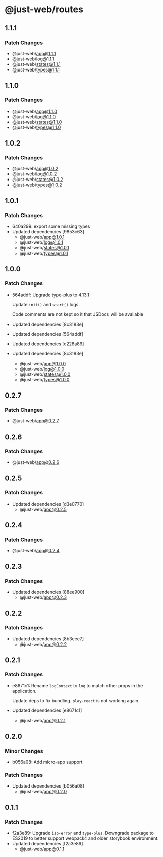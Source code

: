 # @just-web/routes

## 1.1.1

### Patch Changes

- @just-web/app@1.1.1
- @just-web/log@1.1.1
- @just-web/states@1.1.1
- @just-web/types@1.1.1

## 1.1.0

### Patch Changes

- @just-web/app@1.1.0
- @just-web/log@1.1.0
- @just-web/states@1.1.0
- @just-web/types@1.1.0

## 1.0.2

### Patch Changes

- @just-web/app@1.0.2
- @just-web/log@1.0.2
- @just-web/states@1.0.2
- @just-web/types@1.0.2

## 1.0.1

### Patch Changes

- 640a299: export some missing types
- Updated dependencies [9853c63]
  - @just-web/app@1.0.1
  - @just-web/log@1.0.1
  - @just-web/states@1.0.1
  - @just-web/types@1.0.1

## 1.0.0

### Patch Changes

- 564addf: Upgrade type-plus to 4.13.1

  Update `init()` and `start()` logs.

  Code comments are not kept so it that JSDocs will be available

- Updated dependencies [8c3183e]
- Updated dependencies [564addf]
- Updated dependencies [c228a89]
- Updated dependencies [8c3183e]
  - @just-web/app@1.0.0
  - @just-web/log@1.0.0
  - @just-web/states@1.0.0
  - @just-web/types@1.0.0

## 0.2.7

### Patch Changes

- @just-web/app@0.2.7

## 0.2.6

### Patch Changes

- @just-web/app@0.2.6

## 0.2.5

### Patch Changes

- Updated dependencies [d3e0770]
  - @just-web/app@0.2.5

## 0.2.4

### Patch Changes

- @just-web/app@0.2.4

## 0.2.3

### Patch Changes

- Updated dependencies [88ee900]
  - @just-web/app@0.2.3

## 0.2.2

### Patch Changes

- Updated dependencies [8b3eee7]
  - @just-web/app@0.2.2

## 0.2.1

### Patch Changes

- e8671c1: Rename `logContext` to `log` to match other props in the application.

  Update deps to fix bundling.
  `play-react` is not working again.

- Updated dependencies [e8671c1]
  - @just-web/app@0.2.1

## 0.2.0

### Minor Changes

- b056a08: Add micro-app support

### Patch Changes

- Updated dependencies [b056a08]
  - @just-web/app@0.2.0

## 0.1.1

### Patch Changes

- f2a3e89: Upgrade `iso-error` and `type-plus`.
  Downgrade package to ES2019 to better support webpack4 and older storybook environment.
- Updated dependencies [f2a3e89]
  - @just-web/app@0.1.1

